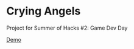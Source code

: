 # Crying Angels

Project for Summer of Hacks #2: Game Dev Day

[Demo](https://adjl.github.io/CryingAngels)
